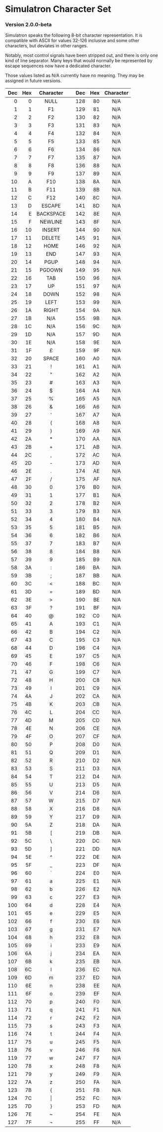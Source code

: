 # Simulatron Character Set
### Version 2.0.0-beta

Simulatron speaks the following 8-bit character representation. It is compatible with ASCII for values 32-126 inclusive and some other characters, but deviates in other ranges.

Notably, most control signals have been stripped out, and there is only one kind of line separator. Many keys that would normally be represented by escape sequences now have a dedicated character.

Those values listed as N/A currently have no meaning. They may be assigned in future versions.

| Dec | Hex | Character |     | Dec | Hex | Character |
| ---:| ---:|:---------:| --- | ---:| ---:|:---------:|
|   0 |   0 |    NULL   |     | 128 |  80 |    N/A    |
|   1 |   1 |     F1    |     | 129 |  81 |    N/A    |
|   2 |   2 |     F2    |     | 130 |  82 |    N/A    |
|   3 |   3 |     F3    |     | 131 |  83 |    N/A    |
|   4 |   4 |     F4    |     | 132 |  84 |    N/A    |
|   5 |   5 |     F5    |     | 133 |  85 |    N/A    |
|   6 |   6 |     F6    |     | 134 |  86 |    N/A    |
|   7 |   7 |     F7    |     | 135 |  87 |    N/A    |
|   8 |   8 |     F8    |     | 136 |  88 |    N/A    |
|   9 |   9 |     F9    |     | 137 |  89 |    N/A    |
|  10 |   A |    F10    |     | 138 |  8A |    N/A    |
|  11 |   B |    F11    |     | 139 |  8B |    N/A    |
|  12 |   C |    F12    |     | 140 |  8C |    N/A    |
|  13 |   D |   ESCAPE  |     | 141 |  8D |    N/A    |
|  14 |   E | BACKSPACE |     | 142 |  8E |    N/A    |
|  15 |   F |  NEWLINE  |     | 143 |  8F |    N/A    |
|  16 |  10 |   INSERT  |     | 144 |  90 |    N/A    |
|  17 |  11 |   DELETE  |     | 145 |  91 |    N/A    |
|  18 |  12 |    HOME   |     | 146 |  92 |    N/A    |
|  19 |  13 |    END    |     | 147 |  93 |    N/A    |
|  20 |  14 |    PGUP   |     | 148 |  94 |    N/A    |
|  21 |  15 |   PGDOWN  |     | 149 |  95 |    N/A    |
|  22 |  16 |    TAB    |     | 150 |  96 |    N/A    |
|  23 |  17 |     UP    |     | 151 |  97 |    N/A    |
|  24 |  18 |    DOWN   |     | 152 |  98 |    N/A    |
|  25 |  19 |    LEFT   |     | 153 |  99 |    N/A    |
|  26 |  1A |   RIGHT   |     | 154 |  9A |    N/A    |
|  27 |  1B |    N/A    |     | 155 |  9B |    N/A    |
|  28 |  1C |    N/A    |     | 156 |  9C |    N/A    |
|  29 |  1D |    N/A    |     | 157 |  9D |    N/A    |
|  30 |  1E |    N/A    |     | 158 |  9E |    N/A    |
|  31 |  1F |     £     |     | 159 |  9F |    N/A    |
|  32 |  20 |   SPACE   |     | 160 |  A0 |    N/A    |
|  33 |  21 |     !     |     | 161 |  A1 |    N/A    |
|  34 |  22 |     "     |     | 162 |  A2 |    N/A    |
|  35 |  23 |     #     |     | 163 |  A3 |    N/A    |
|  36 |  24 |     $     |     | 164 |  A4 |    N/A    |
|  37 |  25 |     %     |     | 165 |  A5 |    N/A    |
|  38 |  26 |     &     |     | 166 |  A6 |    N/A    |
|  39 |  27 |     '     |     | 167 |  A7 |    N/A    |
|  40 |  28 |     (     |     | 168 |  A8 |    N/A    |
|  41 |  29 |     )     |     | 169 |  A9 |    N/A    |
|  42 |  2A |     *     |     | 170 |  AA |    N/A    |
|  43 |  2B |     +     |     | 171 |  AB |    N/A    |
|  44 |  2C |     ,     |     | 172 |  AC |    N/A    |
|  45 |  2D |     -     |     | 173 |  AD |    N/A    |
|  46 |  2E |     .     |     | 174 |  AE |    N/A    |
|  47 |  2F |     /     |     | 175 |  AF |    N/A    |
|  48 |  30 |     0     |     | 176 |  B0 |    N/A    |
|  49 |  31 |     1     |     | 177 |  B1 |    N/A    |
|  50 |  32 |     2     |     | 178 |  B2 |    N/A    |
|  51 |  33 |     3     |     | 179 |  B3 |    N/A    |
|  52 |  34 |     4     |     | 180 |  B4 |    N/A    |
|  53 |  35 |     5     |     | 181 |  B5 |    N/A    |
|  54 |  36 |     6     |     | 182 |  B6 |    N/A    |
|  55 |  37 |     7     |     | 183 |  B7 |    N/A    |
|  56 |  38 |     8     |     | 184 |  B8 |    N/A    |
|  57 |  39 |     9     |     | 185 |  B9 |    N/A    |
|  58 |  3A |     :     |     | 186 |  BA |    N/A    |
|  59 |  3B |     ;     |     | 187 |  BB |    N/A    |
|  60 |  3C |     <     |     | 188 |  BC |    N/A    |
|  61 |  3D |     =     |     | 189 |  BD |    N/A    |
|  62 |  3E |     >     |     | 190 |  BE |    N/A    |
|  63 |  3F |     ?     |     | 191 |  BF |    N/A    |
|  64 |  40 |     @     |     | 192 |  C0 |    N/A    |
|  65 |  41 |     A     |     | 193 |  C1 |    N/A    |
|  66 |  42 |     B     |     | 194 |  C2 |    N/A    |
|  67 |  43 |     C     |     | 195 |  C3 |    N/A    |
|  68 |  44 |     D     |     | 196 |  C4 |    N/A    |
|  69 |  45 |     E     |     | 197 |  C5 |    N/A    |
|  70 |  46 |     F     |     | 198 |  C6 |    N/A    |
|  71 |  47 |     G     |     | 199 |  C7 |    N/A    |
|  72 |  48 |     H     |     | 200 |  C8 |    N/A    |
|  73 |  49 |     I     |     | 201 |  C9 |    N/A    |
|  74 |  4A |     J     |     | 202 |  CA |    N/A    |
|  75 |  4B |     K     |     | 203 |  CB |    N/A    |
|  76 |  4C |     L     |     | 204 |  CC |    N/A    |
|  77 |  4D |     M     |     | 205 |  CD |    N/A    |
|  78 |  4E |     N     |     | 206 |  CE |    N/A    |
|  79 |  4F |     O     |     | 207 |  CF |    N/A    |
|  80 |  50 |     P     |     | 208 |  D0 |    N/A    |
|  81 |  51 |     Q     |     | 209 |  D1 |    N/A    |
|  82 |  52 |     R     |     | 210 |  D2 |    N/A    |
|  83 |  53 |     S     |     | 211 |  D3 |    N/A    |
|  84 |  54 |     T     |     | 212 |  D4 |    N/A    |
|  85 |  55 |     U     |     | 213 |  D5 |    N/A    |
|  86 |  56 |     V     |     | 214 |  D6 |    N/A    |
|  87 |  57 |     W     |     | 215 |  D7 |    N/A    |
|  88 |  58 |     X     |     | 216 |  D8 |    N/A    |
|  89 |  59 |     Y     |     | 217 |  D9 |    N/A    |
|  90 |  5A |     Z     |     | 218 |  DA |    N/A    |
|  91 |  5B |     [     |     | 219 |  DB |    N/A    |
|  92 |  5C |     \     |     | 220 |  DC |    N/A    |
|  93 |  5D |     ]     |     | 221 |  DD |    N/A    |
|  94 |  5E |     ^     |     | 222 |  DE |    N/A    |
|  95 |  5F |     _     |     | 223 |  DF |    N/A    |
|  96 |  60 |     `     |     | 224 |  E0 |    N/A    |
|  97 |  61 |     a     |     | 225 |  E1 |    N/A    |
|  98 |  62 |     b     |     | 226 |  E2 |    N/A    |
|  99 |  63 |     c     |     | 227 |  E3 |    N/A    |
| 100 |  64 |     d     |     | 228 |  E4 |    N/A    |
| 101 |  65 |     e     |     | 229 |  E5 |    N/A    |
| 102 |  66 |     f     |     | 230 |  E6 |    N/A    |
| 103 |  67 |     g     |     | 231 |  E7 |    N/A    |
| 104 |  68 |     h     |     | 232 |  E8 |    N/A    |
| 105 |  69 |     i     |     | 233 |  E9 |    N/A    |
| 106 |  6A |     j     |     | 234 |  EA |    N/A    |
| 107 |  6B |     k     |     | 235 |  EB |    N/A    |
| 108 |  6C |     l     |     | 236 |  EC |    N/A    |
| 109 |  6D |     m     |     | 237 |  ED |    N/A    |
| 110 |  6E |     n     |     | 238 |  EE |    N/A    |
| 111 |  6F |     o     |     | 239 |  EF |    N/A    |
| 112 |  70 |     p     |     | 240 |  F0 |    N/A    |
| 113 |  71 |     q     |     | 241 |  F1 |    N/A    |
| 114 |  72 |     r     |     | 242 |  F2 |    N/A    |
| 115 |  73 |     s     |     | 243 |  F3 |    N/A    |
| 116 |  74 |     t     |     | 244 |  F4 |    N/A    |
| 117 |  75 |     u     |     | 245 |  F5 |    N/A    |
| 118 |  76 |     v     |     | 246 |  F6 |    N/A    |
| 119 |  77 |     w     |     | 247 |  F7 |    N/A    |
| 120 |  78 |     x     |     | 248 |  F8 |    N/A    |
| 121 |  79 |     y     |     | 249 |  F9 |    N/A    |
| 122 |  7A |     z     |     | 250 |  FA |    N/A    |
| 123 |  7B |     {     |     | 251 |  FB |    N/A    |
| 124 |  7C |   &#124;  |     | 252 |  FC |    N/A    |
| 125 |  7D |     }     |     | 253 |  FD |    N/A    |
| 126 |  7E |     ~     |     | 254 |  FE |    N/A    |
| 127 |  7F |     ¬     |     | 255 |  FF |    N/A    |

